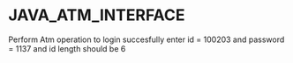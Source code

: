 # JAVA_ATM_INTERFACE
Perform Atm operation 
to login succesfully enter 
id = 100203
and password = 1137 
and id length should be 6 

